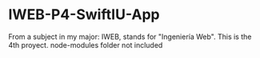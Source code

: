 # IWEB-P4-SwiftIU-App
From a subject in my major: IWEB, stands for "Ingeniería Web". This is the 4th proyect. node-modules folder not included
